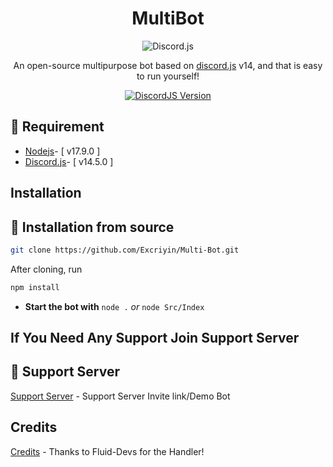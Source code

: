 <div align=center>

 # MultiBot

![Discord.js](https://discord.js.org/static/logo.svg)

An open-source multipurpose bot based on [discord.js](https://discord.js.org/#/) v14, and that is easy to run yourself! </p>

  <a href="https://github.com/discordjs">
    <img src="https://img.shields.io/badge/discord.js-v14.5.0-gold.svg?logo=npm" alt="DiscordJS Version">
  </a>
  

</div>



## 📎 Requirement
* [Nodejs](https://nodejs.org/en/](https://nodejs.org/dist/v17.9.0/node-v17.9.0-x64.msi))- [ v17.9.0 ]
* [Discord.js](https://github.com/discordjs/discord.js/)- [ v14.5.0 ]

## Installation
## 🚀 Installation from source

```bash
git clone https://github.com/Excriyin/Multi-Bot.git
```

After cloning, run

```bash
npm install
```

- **Start the bot with** `node .` *or* `node Src/Index`


## If You Need Any Support Join Support Server
## 💌 Support Server
[Support Server](https://discord.gg/eCVabJbaFN) - Support Server Invite link/Demo Bot

## Credits
[Credits](https://github.com/Fluid-Devs/V14-handler) - Thanks to Fluid-Devs for the Handler!
